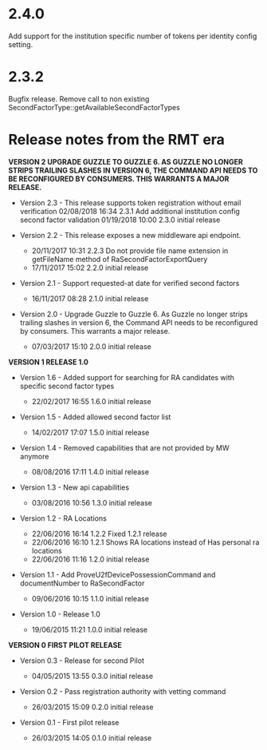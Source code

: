 # 2.4.0
Add support for the institution specific number of tokens per identity config setting.

# 2.3.2
Bugfix release. Remove call to non existing SecondFactorType::getAvailableSecondFactorTypes

# Release notes from the RMT era

**VERSION 2  UPGRADE GUZZLE TO GUZZLE 6.  AS GUZZLE NO LONGER STRIPS TRAILING SLASHES IN VERSION 6, THE COMMAND API NEEDS TO BE RECONFIGURED BY CONSUMERS. THIS WARRANTS A MAJOR RELEASE.**

* Version 2.3 - This release supports token registration without email verification
  02/08/2018 16:34  2.3.1  Add additional institution config second factor validation
  01/19/2018 10:00  2.3.0  initial release

* Version 2.2 - This release exposes a new middleware api endpoint.
  * 20/11/2017 10:31  2.2.3  Do not provide file name extension in getFileName method of RaSecondFactorExportQuery
  * 17/11/2017 15:02  2.2.0  initial release

* Version 2.1 - Support requested-at date for verified second factors
  * 16/11/2017 08:28  2.1.0  initial release

* Version 2.0 - Upgrade Guzzle to Guzzle 6.  As Guzzle no longer strips trailing slashes in version 6, the Command API needs to be reconfigured by consumers. This warrants a major release.
  * 07/03/2017 15:10  2.0.0  initial release

**VERSION 1  RELEASE 1.0**

* Version 1.6 - Added support for searching for RA candidates with specific second factor types
  * 22/02/2017 16:55  1.6.0  initial release

* Version 1.5 - Added allowed second factor list
  * 14/02/2017 17:07  1.5.0  initial release

* Version 1.4 - Removed capabilities that are not provided by MW anymore
  * 08/08/2016 17:11  1.4.0  initial release

* Version 1.3 - New api capabilities
  * 03/08/2016 10:56  1.3.0  initial release

* Version 1.2 - RA Locations
  * 22/06/2016 16:14  1.2.2  Fixed 1.2.1 release
  * 22/06/2016 16:10  1.2.1  Shows RA locations instead of Has personal ra locations
  * 22/06/2016 11:16  1.2.0  initial release

* Version 1.1 - Add ProveU2fDevicePossessionCommand and documentNumber to RaSecondFactor
  * 09/06/2016 10:15  1.1.0  initial release

* Version 1.0 - Release 1.0
  * 19/06/2015 11:21  1.0.0  initial release

**VERSION 0  FIRST PILOT RELEASE**

* Version 0.3 - Release for second Pilot
  * 04/05/2015 13:55  0.3.0  initial release

* Version 0.2 - Pass registration authority with vetting command
  * 26/03/2015 15:09  0.2.0  initial release

* Version 0.1 - First pilot release
  * 26/03/2015 14:05  0.1.0  initial release
